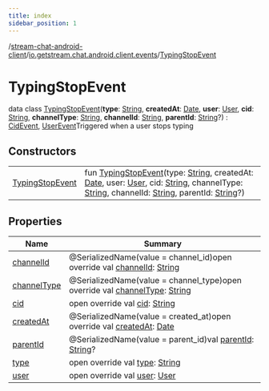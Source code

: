 ```yaml
---
title: index
sidebar_position: 1
---
```

/[stream-chat-android-client](../../index.md)/[io.getstream.chat.android.client.events](../index.md)/[TypingStopEvent](index.md)  
  
  
  
# TypingStopEvent  
data class [TypingStopEvent](index.md)(**type**: [String](https://kotlinlang.org/api/latest/jvm/stdlib/kotlin/-string/index.html), **createdAt**: [Date](https://developer.android.com/reference/kotlin/java/util/Date.html), **user**: [User](../../io.getstream.chat.android.client.models/User/index.md), **cid**: [String](https://kotlinlang.org/api/latest/jvm/stdlib/kotlin/-string/index.html), **channelType**: [String](https://kotlinlang.org/api/latest/jvm/stdlib/kotlin/-string/index.html), **channelId**: [String](https://kotlinlang.org/api/latest/jvm/stdlib/kotlin/-string/index.html), **parentId**: [String](https://kotlinlang.org/api/latest/jvm/stdlib/kotlin/-string/index.html)?) : [CidEvent](../CidEvent/index.md), [UserEvent](../UserEvent/index.md)Triggered when a user stops typing  
  
## Constructors  
  
| | |
|---|---|
| <a name="io.getstream.chat.android.client.events/TypingStopEvent/TypingStopEvent/#kotlin.String#java.util.Date#io.getstream.chat.android.client.models.User#kotlin.String#kotlin.String#kotlin.String#kotlin.String?/PointingToDeclaration/"></a>[TypingStopEvent](TypingStopEvent.md)| <a name="io.getstream.chat.android.client.events/TypingStopEvent/TypingStopEvent/#kotlin.String#java.util.Date#io.getstream.chat.android.client.models.User#kotlin.String#kotlin.String#kotlin.String#kotlin.String?/PointingToDeclaration/"></a>fun [TypingStopEvent](TypingStopEvent.md)(type: [String](https://kotlinlang.org/api/latest/jvm/stdlib/kotlin/-string/index.html), createdAt: [Date](https://developer.android.com/reference/kotlin/java/util/Date.html), user: [User](../../io.getstream.chat.android.client.models/User/index.md), cid: [String](https://kotlinlang.org/api/latest/jvm/stdlib/kotlin/-string/index.html), channelType: [String](https://kotlinlang.org/api/latest/jvm/stdlib/kotlin/-string/index.html), channelId: [String](https://kotlinlang.org/api/latest/jvm/stdlib/kotlin/-string/index.html), parentId: [String](https://kotlinlang.org/api/latest/jvm/stdlib/kotlin/-string/index.html)?)|
  
  
## Properties  
  
|  Name |  Summary | 
|---|---|
| <a name="io.getstream.chat.android.client.events/TypingStopEvent/channelId/#/PointingToDeclaration/"></a>[channelId](channelId.md)| <a name="io.getstream.chat.android.client.events/TypingStopEvent/channelId/#/PointingToDeclaration/"></a>@SerializedName(value = channel_id)open override val [channelId](channelId.md): [String](https://kotlinlang.org/api/latest/jvm/stdlib/kotlin/-string/index.html)|
| <a name="io.getstream.chat.android.client.events/TypingStopEvent/channelType/#/PointingToDeclaration/"></a>[channelType](channelType.md)| <a name="io.getstream.chat.android.client.events/TypingStopEvent/channelType/#/PointingToDeclaration/"></a>@SerializedName(value = channel_type)open override val [channelType](channelType.md): [String](https://kotlinlang.org/api/latest/jvm/stdlib/kotlin/-string/index.html)|
| <a name="io.getstream.chat.android.client.events/TypingStopEvent/cid/#/PointingToDeclaration/"></a>[cid](cid.md)| <a name="io.getstream.chat.android.client.events/TypingStopEvent/cid/#/PointingToDeclaration/"></a>open override val [cid](cid.md): [String](https://kotlinlang.org/api/latest/jvm/stdlib/kotlin/-string/index.html)|
| <a name="io.getstream.chat.android.client.events/TypingStopEvent/createdAt/#/PointingToDeclaration/"></a>[createdAt](createdAt.md)| <a name="io.getstream.chat.android.client.events/TypingStopEvent/createdAt/#/PointingToDeclaration/"></a>@SerializedName(value = created_at)open override val [createdAt](createdAt.md): [Date](https://developer.android.com/reference/kotlin/java/util/Date.html)|
| <a name="io.getstream.chat.android.client.events/TypingStopEvent/parentId/#/PointingToDeclaration/"></a>[parentId](parentId.md)| <a name="io.getstream.chat.android.client.events/TypingStopEvent/parentId/#/PointingToDeclaration/"></a>@SerializedName(value = parent_id)val [parentId](parentId.md): [String](https://kotlinlang.org/api/latest/jvm/stdlib/kotlin/-string/index.html)?|
| <a name="io.getstream.chat.android.client.events/TypingStopEvent/type/#/PointingToDeclaration/"></a>[type](type.md)| <a name="io.getstream.chat.android.client.events/TypingStopEvent/type/#/PointingToDeclaration/"></a>open override val [type](type.md): [String](https://kotlinlang.org/api/latest/jvm/stdlib/kotlin/-string/index.html)|
| <a name="io.getstream.chat.android.client.events/TypingStopEvent/user/#/PointingToDeclaration/"></a>[user](user.md)| <a name="io.getstream.chat.android.client.events/TypingStopEvent/user/#/PointingToDeclaration/"></a>open override val [user](user.md): [User](../../io.getstream.chat.android.client.models/User/index.md)|

